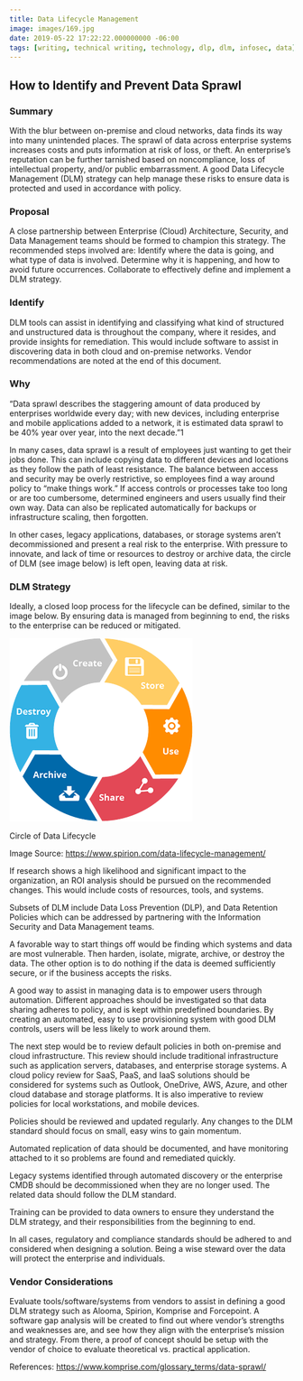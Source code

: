 ```yaml
---
title: Data Lifecycle Management
image: images/169.jpg
date: 2019-05-22 17:22:22.000000000 -06:00
tags: [writing, technical writing, technology, dlp, dlm, infosec, data]
---
```


## How to Identify and Prevent Data Sprawl

### Summary
With the blur between on-premise and cloud networks, data finds its way into many unintended places.  The sprawl of data across enterprise systems increases costs and puts information at risk of loss, or theft. An enterprise’s reputation can be further tarnished based on noncompliance, loss of intellectual property, and/or public embarrassment. A good Data Lifecycle Management (DLM) strategy can help manage these risks to ensure data is protected and used in accordance with policy.

### Proposal
A close partnership between Enterprise (Cloud) Architecture, Security, and Data Management teams should be formed to champion this strategy. The recommended steps involved are:
Identify where the data is going, and what type of data is involved.
Determine why it is happening, and how to avoid future occurrences.
Collaborate to effectively define and implement a DLM strategy. 

### Identify
DLM tools can assist in identifying and classifying what kind of structured and unstructured data is throughout the company, where it resides, and provide insights for remediation. This would include software to assist in discovering data in both cloud and on-premise networks. Vendor recommendations are noted at the end of this document.

### Why
“Data sprawl describes the staggering amount of data produced by enterprises worldwide every day; with new devices, including enterprise and mobile applications added to a network, it is estimated data sprawl to be 40% year over year, into the next decade.”1

In many cases, data sprawl is a result of employees just wanting to get their jobs done. This can include copying data to different devices and locations as they follow the path of least resistance.  The balance between access and security may be overly restrictive, so employees find a way around policy to “make things work.” If access controls or processes take too long or are too cumbersome, determined engineers and users usually find their own way.  Data can also be replicated automatically for backups or infrastructure scaling, then forgotten. 

In other cases, legacy applications, databases, or storage systems aren’t decommissioned and present a real risk to the enterprise. With pressure to innovate, and lack of time or resources to destroy or archive data, the circle of DLM (see image below) is left open, leaving data at risk.


### DLM Strategy
Ideally, a closed loop process for the lifecycle can be defined, similar to the image below.  By ensuring data is managed from beginning to end, the risks to the enterprise can be reduced or mitigated.


![](/images/lifecycle-management.png)

Circle of Data Lifecycle

Image Source: https://www.spirion.com/data-lifecycle-management/

If research shows a high likelihood and significant impact to the organization, an ROI analysis should be pursued on the recommended changes. This would include costs of resources, tools, and systems. 

Subsets of DLM include Data Loss Prevention (DLP), and Data Retention Policies which can be addressed by partnering with the Information Security and Data Management teams. 

A favorable way to start things off would be finding which systems and data are most vulnerable. Then harden, isolate, migrate, archive, or destroy the data. The other option is to do nothing if the data is deemed sufficiently secure, or if the business accepts the risks.

A good way to assist in managing data is to empower users through automation. Different approaches should be investigated so that data sharing adheres to policy, and is kept within predefined boundaries. By creating an automated, easy to use provisioning system with good DLM controls, users will be less likely to work around them.

The next step would be to review default policies in both on-premise and cloud infrastructure.  This review should include traditional infrastructure such as application servers, databases, and enterprise storage systems. A cloud policy review for SaaS, PaaS, and IaaS solutions should be considered for systems such as Outlook, OneDrive, AWS, Azure, and other cloud database and storage platforms. It is also imperative to review policies for local workstations, and mobile devices. 

Policies should be reviewed and updated regularly. Any changes to the DLM standard should focus on small, easy wins to gain momentum. 

Automated replication of data should be documented, and have monitoring attached to it so problems are found and remediated quickly.

Legacy systems identified through automated discovery or the enterprise CMDB should be decommissioned when they are no longer used. The related data should follow the DLM standard.

Training can be provided to data owners to ensure they understand the DLM strategy, and their responsibilities from the beginning to end.

In all cases, regulatory and compliance standards should be adhered to and considered when designing a solution.  Being a wise steward over the data will protect the enterprise and individuals. 

### Vendor Considerations
Evaluate tools/software/systems from vendors to assist in defining a good DLM strategy such as Alooma, Spirion, Komprise and Forcepoint.  A software gap analysis will be created to find out where vendor’s strengths and weaknesses are, and see how they align with the enterprise’s mission and strategy.  From there, a proof of concept should be setup with the vendor of choice to evaluate theoretical vs. practical application.


References:
https://www.komprise.com/glossary_terms/data-sprawl/

